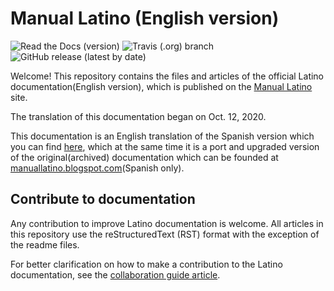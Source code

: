 # Manual Latino (English version)
![Read the Docs (version)](https://img.shields.io/readthedocs/manual-latino/latest)
![Travis (.org) branch](https://img.shields.io/travis/LatinoDocs/Manual-Latino/master)
![GitHub release (latest by date)](https://img.shields.io/github/v/release/MelvinG24/Latino)

Welcome! This repository contains the files and articles of the official Latino documentation(English version), which is published on the [Manual Latino](https://manual-latino.readthedocs.io/en/latest/) site.

The translation of this documentation began on Oct. 12, 2020.

This documentation is an English translation of the Spanish version which you can find [here](https://github.com/LatinoDocs/Manual-Latino), which at the same time it is a port and upgraded version of the original(archived) documentation which can be founded at [manuallatino.blogspot.com](https://manuallatino.blogspot.com)(Spanish only).

## Contribute to documentation
Any contribution to improve Latino documentation is welcome. All articles in this repository use the reStructuredText (RST) format with the exception of the readme files.

For better clarification on how to make a contribution to the Latino documentation, see the [collaboration guide article](.readme/CONTRIBUTING.md).
